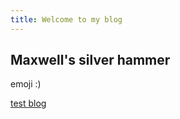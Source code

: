 ```yaml
---
title: Welcome to my blog
---
```


## Maxwell's silver hammer

emoji :)

[test blog](https://github.com/scye5/skills-github-pages/blob/main/_posts/2024--09--24-test.md)
